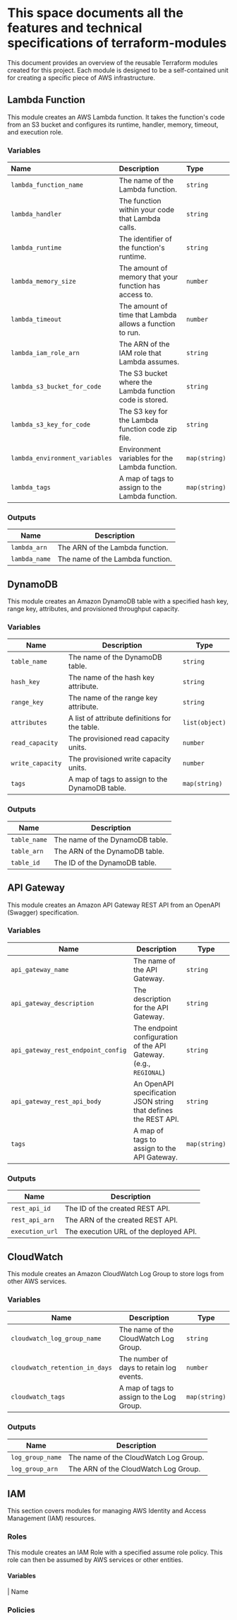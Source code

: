 # This space documents all the features and technical specifications of terraform-modules

This document provides an overview of the reusable Terraform modules created for this project. Each module is designed to be a self-contained unit for creating a specific piece of AWS infrastructure.

## Lambda Function

This module creates an AWS Lambda function. It takes the function's code from an S3 bucket and configures its runtime, handler, memory, timeout, and execution role.

### Variables

| Name                           | Description                                            | Type          |
| :----------------------------- | :----------------------------------------------------- | :------------ |
| `lambda_function_name`         | The name of the Lambda function.                       | `string`      |
| `lambda_handler`               | The function within your code that Lambda calls.       | `string`      |
| `lambda_runtime`               | The identifier of the function's runtime.              | `string`      |
| `lambda_memory_size`           | The amount of memory that your function has access to. | `number`      |
| `lambda_timeout`               | The amount of time that Lambda allows a function to run.| `number`      |
| `lambda_iam_role_arn`          | The ARN of the IAM role that Lambda assumes.           | `string`      |
| `lambda_s3_bucket_for_code`    | The S3 bucket where the Lambda function code is stored.| `string`      |
| `lambda_s3_key_for_code`       | The S3 key for the Lambda function code zip file.      | `string`      |
| `lambda_environment_variables` | Environment variables for the Lambda function.         | `map(string)` |
| `lambda_tags`                  | A map of tags to assign to the Lambda function.        | `map(string)` |

### Outputs

| Name         | Description                        |
| ------------ | ---------------------------------- |
| `lambda_arn` | The ARN of the Lambda function.    |
| `lambda_name`| The name of the Lambda function.   |

## DynamoDB

This module creates an Amazon DynamoDB table with a specified hash key, range key, attributes, and provisioned throughput capacity.

### Variables

| Name                   | Description                                             | Type                |
| ---------------------- | ------------------------------------------------------- | ------------------- |
| `table_name`           | The name of the DynamoDB table.                         | `string`            |
| `hash_key`             | The name of the hash key attribute.                     | `string`            |
| `range_key`            | The name of the range key attribute.                    | `string`            |
| `attributes`           | A list of attribute definitions for the table.          | `list(object)`      |
| `read_capacity`        | The provisioned read capacity units.                    | `number`            |
| `write_capacity`       | The provisioned write capacity units.                   | `number`            |
| `tags`                 | A map of tags to assign to the DynamoDB table.          | `map(string)`       |

### Outputs

| Name         | Description                       |
| ------------ | --------------------------------- |
| `table_name` | The name of the DynamoDB table.   |
| `table_arn`  | The ARN of the DynamoDB table.    |
| `table_id`   | The ID of the DynamoDB table.     |

## API Gateway

This module creates an Amazon API Gateway REST API from an OpenAPI (Swagger) specification.

### Variables

| Name                             | Description                                                              | Type     |
| -------------------------------- | ------------------------------------------------------------------------ | -------- |
| `api_gateway_name`               | The name of the API Gateway.                                             | `string` |
| `api_gateway_description`        | The description for the API Gateway.                                     | `string` |
| `api_gateway_rest_endpoint_config` | The endpoint configuration of the API Gateway. (e.g., `REGIONAL`)      | `string` |
| `api_gateway_rest_api_body`      | An OpenAPI specification JSON string that defines the REST API.          | `string` |
| `tags`                           | A map of tags to assign to the API Gateway.                              | `map(string)` |

### Outputs

| Name            | Description                                |
| --------------- | ------------------------------------------ |
| `rest_api_id`   | The ID of the created REST API.            |
| `rest_api_arn`  | The ARN of the created REST API.           |
| `execution_url` | The execution URL of the deployed API.     |

## CloudWatch

This module creates an Amazon CloudWatch Log Group to store logs from other AWS services.

### Variables

| Name                           | Description                                             | Type          |
| ------------------------------ | ------------------------------------------------------- | ------------- |
| `cloudwatch_log_group_name`    | The name of the CloudWatch Log Group.                   | `string`      |
| `cloudwatch_retention_in_days` | The number of days to retain log events.                | `number`      |
| `cloudwatch_tags`              | A map of tags to assign to the Log Group.               | `map(string)` |

### Outputs

| Name            | Description                             |
| --------------- | --------------------------------------- |
| `log_group_name`| The name of the CloudWatch Log Group.   |
| `log_group_arn` | The ARN of the CloudWatch Log Group.    |

## IAM

This section covers modules for managing AWS Identity and Access Management (IAM) resources.

### Roles

This module creates an IAM Role with a specified assume role policy. This role can then be assumed by AWS services or other entities.

#### Variables

| Name                   
### Policies
